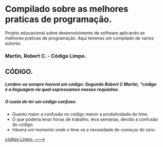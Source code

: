 # Compilado sobre as melhores praticas de programação.
Projeto educacional sobre desenvolvimento de software aplicando as melhores praticas de programação.
  Aqui teremos um compilado de varios autores.  
 ### Martin, Robert C. -  Código Limpo. 
  ## CÓDIGO.
   ##### Lembre-se sempre haverá um código: Segundo Robert C Martin, "código é a linguagem na qual expressamos nossos requisitos. 
   ##### O custo de ter um código confuso: 
   - Quanto maior a confusão no código menor a produtividade do time.
   - O que poderia levar horas de trabalho, leva semanas, devido a confusão do código.
   - Hávera um momento onde o time ve a necesidade de começar do zero.


 [código Limpo --->](CODIGO-LIMPO.md)
       

